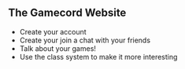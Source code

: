 ## The Gamecord Website
- Create your account
- Create your join a chat with your friends
- Talk about your games!
- Use the class system to make it more interesting
